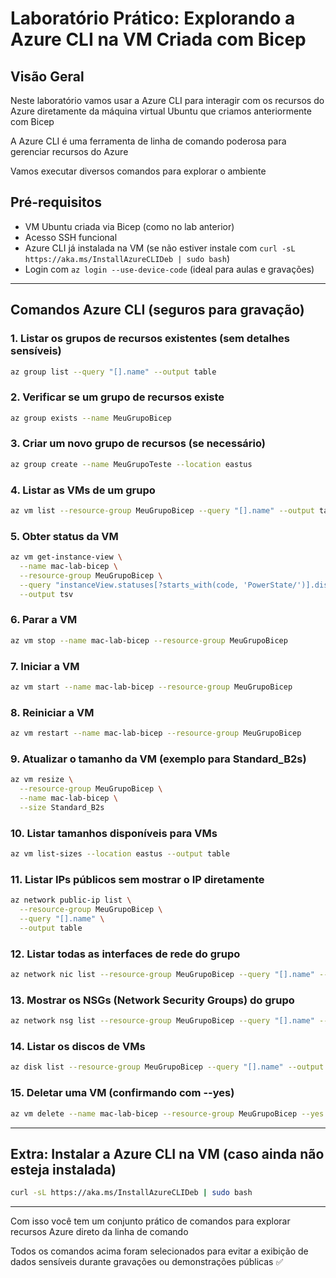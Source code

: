 # Laboratório Prático: Explorando a Azure CLI na VM Criada com Bicep

## Visão Geral

Neste laboratório vamos usar a Azure CLI para interagir com os recursos do Azure diretamente da máquina virtual Ubuntu que criamos anteriormente com Bicep

A Azure CLI é uma ferramenta de linha de comando poderosa para gerenciar recursos do Azure

Vamos executar diversos comandos para explorar o ambiente

## Pré-requisitos

- VM Ubuntu criada via Bicep (como no lab anterior)
- Acesso SSH funcional
- Azure CLI já instalada na VM (se não estiver instale com `curl -sL https://aka.ms/InstallAzureCLIDeb | sudo bash`)
- Login com `az login --use-device-code` (ideal para aulas e gravações)

---

## Comandos Azure CLI (seguros para gravação)

### 1. Listar os grupos de recursos existentes (sem detalhes sensíveis)
```bash
az group list --query "[].name" --output table
```

### 2. Verificar se um grupo de recursos existe
```bash
az group exists --name MeuGrupoBicep
```

### 3. Criar um novo grupo de recursos (se necessário)
```bash
az group create --name MeuGrupoTeste --location eastus
```

### 4. Listar as VMs de um grupo
```bash
az vm list --resource-group MeuGrupoBicep --query "[].name" --output table
```

### 5. Obter status da VM
```bash
az vm get-instance-view \
  --name mac-lab-bicep \
  --resource-group MeuGrupoBicep \
  --query "instanceView.statuses[?starts_with(code, 'PowerState/')].displayStatus" \
  --output tsv
```

### 6. Parar a VM
```bash
az vm stop --name mac-lab-bicep --resource-group MeuGrupoBicep
```

### 7. Iniciar a VM
```bash
az vm start --name mac-lab-bicep --resource-group MeuGrupoBicep
```

### 8. Reiniciar a VM
```bash
az vm restart --name mac-lab-bicep --resource-group MeuGrupoBicep
```

### 9. Atualizar o tamanho da VM (exemplo para Standard_B2s)
```bash
az vm resize \
  --resource-group MeuGrupoBicep \
  --name mac-lab-bicep \
  --size Standard_B2s
```

### 10. Listar tamanhos disponíveis para VMs
```bash
az vm list-sizes --location eastus --output table
```

### 11. Listar IPs públicos sem mostrar o IP diretamente
```bash
az network public-ip list \
  --resource-group MeuGrupoBicep \
  --query "[].name" \
  --output table
```

### 12. Listar todas as interfaces de rede do grupo
```bash
az network nic list --resource-group MeuGrupoBicep --query "[].name" --output table
```

### 13. Mostrar os NSGs (Network Security Groups) do grupo
```bash
az network nsg list --resource-group MeuGrupoBicep --query "[].name" --output table
```

### 14. Listar os discos de VMs
```bash
az disk list --resource-group MeuGrupoBicep --query "[].name" --output table
```

### 15. Deletar uma VM (confirmando com --yes)
```bash
az vm delete --name mac-lab-bicep --resource-group MeuGrupoBicep --yes
```

---

## Extra: Instalar a Azure CLI na VM (caso ainda não esteja instalada)

```bash
curl -sL https://aka.ms/InstallAzureCLIDeb | sudo bash
```

---

Com isso você tem um conjunto prático de comandos para explorar recursos Azure direto da linha de comando

Todos os comandos acima foram selecionados para evitar a exibição de dados sensíveis durante gravações ou demonstrações públicas ✅

